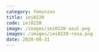```yaml
---
category: feminino
title: iei0220
code: iei0220
image: /images/iei0220-azul.png
images: /images/iei0220-rosa.png
date: 2020-08-31
---
```

